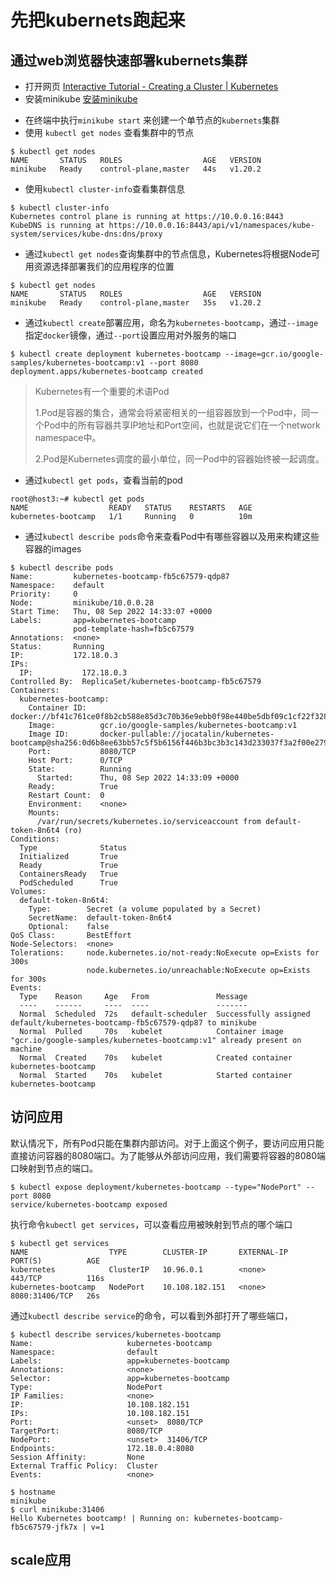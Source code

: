 # 先把kubernets跑起来

## 通过web浏览器快速部署kubernets集群

- 打开网页 [Interactive Tutorial - Creating a Cluster | Kubernetes](https://kubernetes.io/docs/tutorials/kubernetes-basics/create-cluster/cluster-interactive/)
- 安装minikube [安装minikube](./ubuntu安装minikube.md)

* 在终端中执行`minikube start` 来创建一个单节点的`kubernets`集群
* 使用 `kubectl get nodes` 查看集群中的节点

```shell
$ kubectl get nodes
NAME       STATUS   ROLES                  AGE   VERSION
minikube   Ready    control-plane,master   44s   v1.20.2
```

- 使用`kubectl cluster-info`查看集群信息

```shell
$ kubectl cluster-info
Kubernetes control plane is running at https://10.0.0.16:8443
KubeDNS is running at https://10.0.0.16:8443/api/v1/namespaces/kube-system/services/kube-dns:dns/proxy
```

- 通过`kubectl get nodes`查询集群中的节点信息，Kubernetes将根据Node可用资源选择部署我们的应用程序的位置

```shell
$ kubectl get nodes
NAME       STATUS   ROLES                  AGE   VERSION
minikube   Ready    control-plane,master   35s   v1.20.2
```

- 通过`kubectl create`部署应用，命名为`kubernetes-bootcamp`，通过`--image`指定`docker`镜像，通过`--port`设置应用对外服务的端口

```shell
$ kubectl create deployment kubernetes-bootcamp --image=gcr.io/google-samples/kubernetes-bootcamp:v1 --port 8080
deployment.apps/kubernetes-bootcamp created
```

> Kubernetes有一个重要的术语Pod
>
> 1.Pod是容器的集合，通常会将紧密相关的一组容器放到一个Pod中，同一个Pod中的所有容器共享IP地址和Port空间，也就是说它们在一个network namespace中。
>
> 2.Pod是Kubernetes调度的最小单位，同一Pod中的容器始终被一起调度。

- 通过`kubectl get pods`，查看当前的pod

```shell
root@host3:~# kubectl get pods
NAME                  READY   STATUS    RESTARTS   AGE
kubernetes-bootcamp   1/1     Running   0          10m
```

- 通过`kubectl describe pods`命令来查看Pod中有哪些容器以及用来构建这些容器的images

```shell
$ kubectl describe pods
Name:         kubernetes-bootcamp-fb5c67579-qdp87
Namespace:    default
Priority:     0
Node:         minikube/10.0.0.28
Start Time:   Thu, 08 Sep 2022 14:33:07 +0000
Labels:       app=kubernetes-bootcamp
              pod-template-hash=fb5c67579
Annotations:  <none>
Status:       Running
IP:           172.18.0.3
IPs:
  IP:           172.18.0.3
Controlled By:  ReplicaSet/kubernetes-bootcamp-fb5c67579
Containers:
  kubernetes-bootcamp:
    Container ID:   docker://bf41c761ce0f8b2cb588e85d3c70b36e9ebb0f98e440be5dbf09c1cf22f3287c
    Image:          gcr.io/google-samples/kubernetes-bootcamp:v1
    Image ID:       docker-pullable://jocatalin/kubernetes-bootcamp@sha256:0d6b8ee63bb57c5f5b6156f446b3bc3b3c143d233037f3a2f00e279c8fcc64af
    Port:           8080/TCP
    Host Port:      0/TCP
    State:          Running
      Started:      Thu, 08 Sep 2022 14:33:09 +0000
    Ready:          True
    Restart Count:  0
    Environment:    <none>
    Mounts:
      /var/run/secrets/kubernetes.io/serviceaccount from default-token-8n6t4 (ro)
Conditions:
  Type              Status
  Initialized       True 
  Ready             True 
  ContainersReady   True 
  PodScheduled      True 
Volumes:
  default-token-8n6t4:
    Type:        Secret (a volume populated by a Secret)
    SecretName:  default-token-8n6t4
    Optional:    false
QoS Class:       BestEffort
Node-Selectors:  <none>
Tolerations:     node.kubernetes.io/not-ready:NoExecute op=Exists for 300s
                 node.kubernetes.io/unreachable:NoExecute op=Exists for 300s
Events:
  Type    Reason     Age   From               Message
  ----    ------     ----  ----               -------
  Normal  Scheduled  72s   default-scheduler  Successfully assigned default/kubernetes-bootcamp-fb5c67579-qdp87 to minikube
  Normal  Pulled     70s   kubelet            Container image "gcr.io/google-samples/kubernetes-bootcamp:v1" already present on machine
  Normal  Created    70s   kubelet            Created container kubernetes-bootcamp
  Normal  Started    70s   kubelet            Started container kubernetes-bootcamp
```

## 访问应用

默认情况下，所有Pod只能在集群内部访问。对于上面这个例子，要访问应用只能直接访问容器的8080端口。为了能够从外部访问应用，我们需要将容器的8080端口映射到节点的端口。

```shell
$ kubectl expose deployment/kubernetes-bootcamp --type="NodePort" --port 8080
service/kubernetes-bootcamp exposed
```

执行命令`kubectl get services`，可以查看应用被映射到节点的哪个端口

```shell
$ kubectl get services
NAME                  TYPE        CLUSTER-IP       EXTERNAL-IP   PORT(S)          AGE
kubernetes            ClusterIP   10.96.0.1        <none>        443/TCP          116s
kubernetes-bootcamp   NodePort    10.108.182.151   <none>        8080:31406/TCP   26s
```

通过`kubectl describe service`的命令，可以看到外部打开了哪些端口，

```shell
$ kubectl describe services/kubernetes-bootcamp
Name:                     kubernetes-bootcamp
Namespace:                default
Labels:                   app=kubernetes-bootcamp
Annotations:              <none>
Selector:                 app=kubernetes-bootcamp
Type:                     NodePort
IP Families:              <none>
IP:                       10.108.182.151
IPs:                      10.108.182.151
Port:                     <unset>  8080/TCP
TargetPort:               8080/TCP
NodePort:                 <unset>  31406/TCP
Endpoints:                172.18.0.4:8080
Session Affinity:         None
External Traffic Policy:  Cluster
Events:                   <none>
```



```
$ hostname
minikube
$ curl minikube:31406
Hello Kubernetes bootcamp! | Running on: kubernetes-bootcamp-fb5c67579-jfk7x | v=1
```

## scale应用

```shell

```

